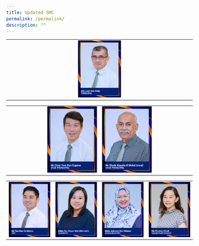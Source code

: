 ```yaml
---
title: Updated SMC
permalink: /permalink/
description: ""
---
```

<style>
   td, th {
       border: none!important;
    }
</style>

| | | |
| :--------: | :--------: | :--------: |
|| <img style="width:25%" src="/images/_mr%20lam%20yui-ping.jpg"> ||

|||||
| :--------: | --------: | :-------- | :--------: |
||<img style="width:60%" src="/images/_mr%20chan%20yew%20ren%20eugene.jpg">|<img style="width:60%" src="/images/_mr%20sheik%20alaudin%20b%20mohd%20ismail.jpg">||

|||||
| :--------: | --------: | :-------- | :--------: |
|![](/images/10%20mr%20tan%20han%20yu%20melvin.jpg)|![](/images/09%20mdm%20tan%20chuen%20wei%20(mrs%20goh).jpg)|![](/images/04%20mdm%20julianah%20bte%20othman.jpg)|![](/images/_ms%20florence%20kuek.jpg)| style="width:20%"&gt;